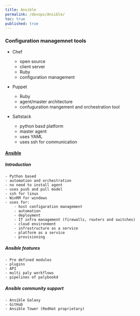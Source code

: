 ```yaml
---
title: Ansible
permalink: /devops/Ansible/
toc: true
published: true
---
```




### Configuration managemnet tools 
- Chef
	- open source
	- client server 
	- Ruby 
	- configuration management 
- Puppet
	- Ruby 
	- agent/master architecture
	- confuguration mangement and orchestration tool 
	
- Saltstack
	- python basd platform 
	- master agent 
	- uses YAML 
	- uses ssh for communication 
  
  
#### [Ansible](https://www.ansible.com/)
##### Introduction 
	- Python based
	- automation and orchestration 
	- no need to install agent 
	- uses push and pull model 
	- ssh for linux
	- WinRM for windows 
	- uses for:
		- host configaration management 
		- automation
		- deployment 
		- IT infra management (firewalls, routers and switches)
		- cloud environment
		- infrastructure as a service 
		- platform as a service
		- provisioning 
    
##### Ansible features 
	- Pre defined modules
	- plugins
	- API 
	- multi paly workflows 
	- pipelines of palybookd 
##### Ansible community support 
	- Ansible Galaxy
	- GitHub
	- Ansible Tower (RedHat proprietary)
	
